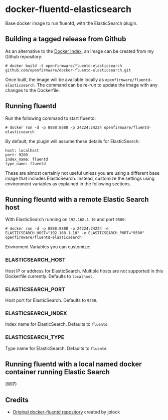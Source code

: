 # docker-fluentd-elasticsearch

Base docker image to run fluentd, with the ElasticSearch plugin.

## Building a tagged release from Github

As an alternative to the [Docker Index](https://index.docker.io/), an image can be created from my Github repository:

    # docker build -t openfirmware/fluentd-elasticsearch github.com/openfirmware/docker-fluentd-elasticsearch.git

Once built, the image will be available locally as `openfirmware/fluentd-elasticsearch`. The command can be re-run to update the image with any changes to the Dockerfile.

## Running fluentd

Run the following command to start fluentd:

    # docker run -d -p 8888:8888 -p 24224:24224 openfirmware/fluentd-elasticsearch

By default, the plugin will assume these details for ElasticSearch:

    host: localhost
    port: 9200
    index_name: fluentd
    type_name: fluentd

These are almost certainly not useful unless you are using a different base image that includes ElasticSearch. Instead, customize the settings using environment variables as explained in the following sections.

## Running fleuntd with a remote Elastic Search host

With ElasticSearch running on `192.168.1.10` and port `9500`:

    # docker run -d -p 8888:8888 -p 24224:24224 -e ELASTICSEARCH_HOST="192.168.1.10" -e ELASTICSEARCH_PORT="9500" openfirmware/fluentd-elasticsearch

Enviroment Variables you can customize:

### ELASTICSEARCH_HOST

Host IP or address for ElasticSearch. Multiple hosts are not supported in this Dockerfile currently. Defaults to `localhost`.

### ELASTICSEARCH_PORT

Host port for ElasticSearch. Defaults to `9200`.

### ELASTICSEARCH_INDEX

Index name for ElasticSearch. Defaults to `fluentd`.

### ELASTICSEARCH_TYPE

Type name for ElasticSearch. Defaults to `fluentd`.

## Running fluentd with a local named docker container running Elastic Search

(WIP)

## Credits

* [Original docker-fluentd repository](https://github.com/jplock/docker-fluentd) created by jplock

